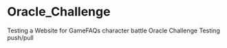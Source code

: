 # Oracle_Challenge
Testing a Website for GameFAQs character battle Oracle Challenge
Testing push/pull
